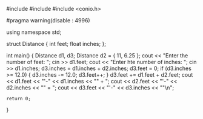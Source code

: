 #include <iostream>
#include <string>
#include <conio.h>

#pragma warning(disable : 4996)

using namespace std;

struct Distance {
    int feet;
    float inches;
};


int main()
{
    Distance d1, d3;
    Distance d2 = { 11, 6.25 };
    cout << "Enter the number of feet: ";
    cin >> d1.feet;
    cout << "Enter hte number of inches: ";
    cin >> d1.inches;
    d3.inches = d1.inches + d2.inches;
    d3.feet = 0;
    if (d3.inches >= 12.0) {
        d3.inches -= 12.0;
        d3.feet++;
    }
    d3.feet += d1.feet + d2.feet;
    cout << d1.feet << "\'-" << d1.inches << "\" + ";
    cout << d2.feet << "\'-" << d2.inches << "\" = ";
    cout << d3.feet << "\'-" << d3.inches << "\"\n";
    

    return 0;
}
